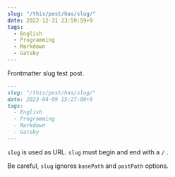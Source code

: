 ```yaml
---
slug: "/this/post/has/slug/"
date: 2022-12-31 23:59:59+9
tags:
  - English
  - Programming
  - Markdown
  - Gatsby
---
```


Frontmatter slug test post.

<!-- more -->

```markdown
---
slug: "/this/post/has/slug/"
date: 2023-04-09 15:27:00+9
tags:
  - English
  - Programming
  - Markdown
  - Gatsby
---
```

`slug` is used as URL.
`slug` must begin and end with a `/` .

Be careful, `slug` ignores `basePath` and `postPath` options.
